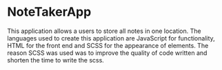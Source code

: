 # NoteTakerApp
This application allows a users to store all notes in one location. The languages used to create this application are JavaScript for functionality, HTML for the front end and SCSS for the appearance of elements. The reason SCSS was used was to improve the quality of code written and shorten the time to write the scss.
